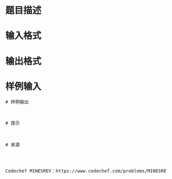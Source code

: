 

# 题目描述



# 输入格式



# 输出格式



# 样例输入


<pre>
# 样例输出


<pre>
# 提示



# 来源


<p>
Codechef MINESREV：https://www.codechef.com/problems/MINESREV
</p>
